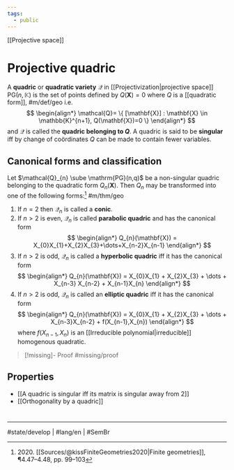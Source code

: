 ```yaml
---
tags:
  - public
---
```

[[Projective space]]
# Projective quadric

A **quadric** or **quadratic variety** $\mathcal{Q}$ in [[Projectivization|projective space]] $\mathrm{PG}(n,\mathbb{K})$ is the set of points defined by $Q(\mathbf{X}) = 0$ where $Q$ is a [[quadratic form]], #m/def/geo 
i.e.
$$
\begin{align*}
\mathcal{Q}= \{ [\mathbf{X}] : \mathbf{X} \in \mathbb{K}^{n+1}, Q(\mathbf{X})=0 \}
\end{align*}
$$
and $\mathcal{Q}$ is called the **quadric belonging to $Q$**.
A quadric is said to be **singular** iff by change of coördinates $Q$ can be made to contain fewer variables.

## Canonical forms and classification

Let $\mathcal{Q}_{n} \sube \mathrm{PG}(n,q)$ be a non-singular quadric belonging to the quadratic form $Q_{n}(\mathbf{X})$.
Then $Q_{n}$ may be transformed into one of the following forms:[^2020] #m/thm/geo

1. If $n = 2$ then $\mathcal{Q}_{n}$ is called a **conic**.
2. If $n>2$ is even, $\mathcal{Q}_{n}$ is called **parabolic quadric** and has the canonical form
  $$
  \begin{align*}
  Q_{n}(\mathbf{X}) = X_{0}X_{1}+X_{2}X_{3}+\dots+X_{n-2}X_{n-1}
  \end{align*}
  $$
3. If $n > 2$ is odd, $\mathcal{Q}_{n}$ is called a **hyperbolic quadric** iff it has the canonical form
  $$
  \begin{align*}
  Q_{n}(\mathbf{X}) = X_{0}X_{1} + X_{2}X_{3} + \dots + X_{n-3} X_{n-2} + X_{n-1}X_{n}
  \end{align*}
  $$
  3. If $n > 2$ is odd, $\mathcal{Q}_{n}$ is called an **elliptic quadric** iff it has the canonical form
  $$
  \begin{align*}
  Q_{n}(\mathbf{X}) = X_{0}X_{1} + X_{2}X_{3} + \dots + X_{n-3}X_{n-2} + f(X_{n-1},X_{n})
  \end{align*}
  $$
  where $f(X_{n-1}, X_{n})$ is an [[Irreducible polynomial|irreducible]] homogenous quadratic.

> [!missing]- Proof
> #missing/proof


[^2020]: 2020\. [[Sources/@kissFiniteGeometries2020|Finite geometries]], ¶4.47–4.48, pp. 99–103

## Properties

- [[A quadric is singular iff its matrix is singular away from 2]]
- [[Orthogonality by a quadric]]

#
---
#state/develop | #lang/en | #SemBr
